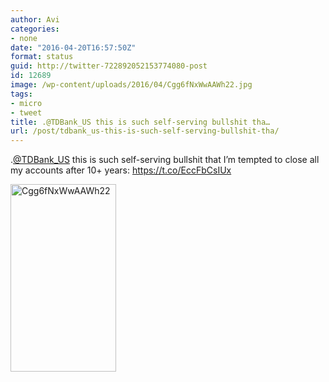 ```yaml
---
author: Avi
categories:
- none
date: "2016-04-20T16:57:50Z"
format: status
guid: http://twitter-722892052153774080-post
id: 12689
image: /wp-content/uploads/2016/04/Cgg6fNxWwAAWh22.jpg
tags:
- micro
- tweet
title: .@TDBank_US this is such self-serving bullshit tha…
url: /post/tdbank_us-this-is-such-self-serving-bullshit-tha/
---
```

.[@TDBank_US](http://twitter.com/TDBank_US) this is such self-serving bullshit that I’m tempted to close all my accounts after 10+ years: https://t.co/EccFbCsIUx

<img width="169" height="300" src="http://aviflax.com/wp-content/uploads/2016/04/Cgg6fNxWwAAWh22-169x300.jpg" class="attachment-medium size-medium" alt="Cgg6fNxWwAAWh22" />
